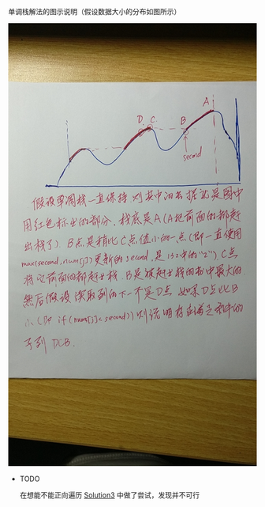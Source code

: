 单调栈解法的图示说明（假设数据大小的分布如图所示）

![](./1.jpg)

- TODO

  在想能不能正向遍历 [Solution3](./Solution3.cpp) 中做了尝试，发现并不可行
